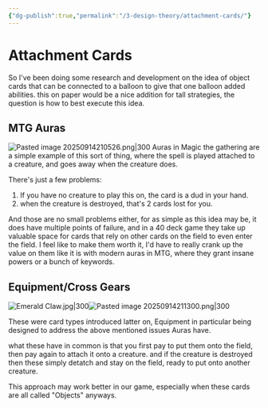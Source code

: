 ```yaml
---
{"dg-publish":true,"permalink":"/3-design-theory/attachment-cards/"}
---
```


# Attachment Cards

So I've been doing some research and development on the idea of object cards that can be connected to a balloon to give that one balloon added abilities. this on paper would be a nice addition for tall strategies, the question is how to best execute this idea.

## MTG Auras
![Pasted image 20250914210526.png|300](/img/user/Images/Pasted%20image%2020250914210526.png)
Auras in Magic the gathering are a simple example of this sort of thing, where the spell is played attached to a creature, and goes away when the creature does.

There's just a few problems:
1. If you have no creature to play this on, the card is a dud in your hand.
2. when the creature is destroyed, that's 2 cards lost for you.

And those are no small problems either, for as simple as this idea may be, it does have multiple points of failure, and in a 40 deck game they take up valuable space for cards that rely on other cards on the field to even enter the field. I feel like to make them worth it, I'd have to really crank up the value on them like it is with modern auras in MTG, where they grant insane powers or a bunch of keywords.

## Equipment/Cross Gears
![Emerald Claw.jpg|300](/img/user/Images/Emerald%20Claw.jpg)![Pasted image 20250914211300.png|300](/img/user/Images/Pasted%20image%2020250914211300.png)

These were card types introduced latter on, Equipment in particular being designed to address the above mentioned issues Auras have.

what these have in common is that you first pay to put them onto the field, then pay again to attach it onto a creature. and if the creature is destroyed then these simply detatch and stay on the field, ready to put onto another creature.

This approach may work better in our game, especially when these cards are all called "Objects" anyways.